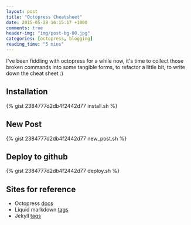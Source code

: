```yaml
---
layout: post
title: "Octopress Cheatsheet"
date: 2015-05-29 16:15:17 +1000
comments: true
header-img: "img/post-bg-00.jpg"
categories: [octopress, blogging]
reading_time: "5 mins"
---
```


I've been fiddling with octopress for a while now, it's time to collect those broken commands into some tangible forms,
to refactor a little bit, to write down the cheat sheet :)

<!--more-->

## Installation
{% gist 2384777d2db4f2442d77 install.sh %}

## New Post
{% gist 2384777d2db4f2442d77 new_post.sh %}

## Deploy to github
{% gist 2384777d2db4f2442d77 deploy.sh %}

## Sites for reference
- Octopress [docs](http://octopress.org/docs/)
- Liquid markdown [tags](https://github.com/Shopify/liquid/wiki/Liquid-for-Designers)
- Jekyll [tags](http://jekyllrb.com/docs/templates/)
